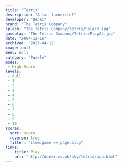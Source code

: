 ```yaml
---
title: "Tetris"
description: "A fan favourite!"
developer: "Denki"
brand: "The Tetris Company"
splash: "The Tetris Company/Tetris/Splash.jpg"
gameplay: "The Tetris Company/Tetris/Play04.jpg"
date: "2004-12-16"
archived: "2023-04-12"
image: null
menu: null
category: "Puzzle"
modes:
 - High Score
levels:
 - null
 - 1
 - 2
 - 3
 - 4
 - 5
 - 6
 - 7
 - 8
 - 9
 - 10
scores:
  sort: score
  reverse: true
  filter: "item.game == page.slug"
links:
  - title: Play
    url: "http://denki.co.uk/sky/tetris/app.html"
---
```

